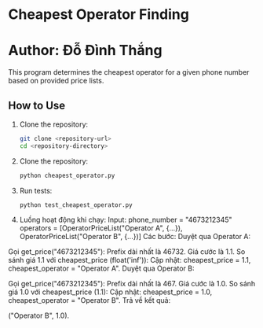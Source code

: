 # Cheapest Operator Finding 
# Author: Đỗ Đình Thắng

This program determines the cheapest operator for a given phone number based on provided price lists.

## How to Use

1. Clone the repository:
   ```bash
   git clone <repository-url>
   cd <repository-directory>
2. Clone the repository:
   ```python
   python cheapest_operator.py
3. Run tests:
   ```python
   python test_cheapest_operator.py
4. Luồng hoạt động khi chạy:
Input:
phone_number = "4673212345"
operators = [OperatorPriceList("Operator A", {...}), OperatorPriceList("Operator B", {...})]
Các bước:
Duyệt qua Operator A:

Gọi get_price("4673212345"):
Prefix dài nhất là 46732.
Giá cước là 1.1.
So sánh giá 1.1 với cheapest_price (float('inf')):
Cập nhật: cheapest_price = 1.1, cheapest_operator = "Operator A".
Duyệt qua Operator B:

Gọi get_price("4673212345"):
Prefix dài nhất là 467.
Giá cước là 1.0.
So sánh giá 1.0 với cheapest_price (1.1):
Cập nhật: cheapest_price = 1.0, cheapest_operator = "Operator B".
Trả về kết quả:

("Operator B", 1.0).
